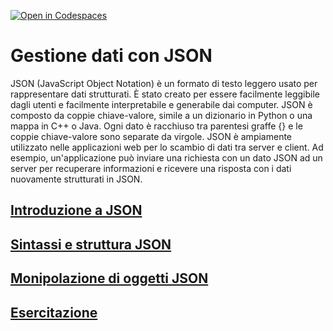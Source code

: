 [![Open in Codespaces](https://classroom.github.com/assets/launch-codespace-2972f46106e565e64193e422d61a12cf1da4916b45550586e14ef0a7c637dd04.svg)](https://classroom.github.com/open-in-codespaces?assignment_repo_id=17153801)
# Gestione dati con JSON

JSON (JavaScript Object Notation) è un formato di testo leggero usato per rappresentare dati strutturati. È stato creato per essere facilmente leggibile dagli utenti e facilmente interpretabile e generabile dai computer. JSON è composto da coppie chiave-valore, simile a un dizionario in Python o una mappa in C++ o Java. Ogni dato è racchiuso tra parentesi graffe {} e le coppie chiave-valore sono separate da virgole.
JSON è ampiamente utilizzato nelle applicazioni web per lo scambio di dati tra server e client. Ad esempio, un'applicazione può inviare una richiesta con un dato JSON ad un server per recuperare informazioni e ricevere una risposta con i dati nuovamente strutturati in JSON.

## [Introduzione a JSON](./_doc_/01_introduzione.md)

## [Sintassi e struttura JSON](./_doc_/02_sintassi_json.md)

## [Monipolazione di oggetti JSON](./_doc_/03_oggetti_json.md)

## [Esercitazione](./_doc_/06_esercitazione.md)
